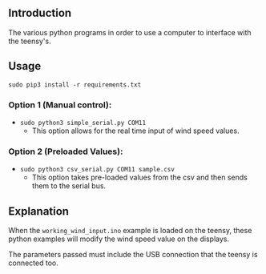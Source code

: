 ## Introduction

The various python programs in order to use a computer to interface with the teensy's.

## Usage

`sudo pip3 install -r requirements.txt`

### Option 1 (Manual control):
* `sudo python3 simple_serial.py COM11`
    * This option allows for the real time input of wind speed values.

### Option 2 (Preloaded Values):

* `sudo python3 csv_serial.py COM11 sample.csv`
    * This option takes pre-loaded values from the csv and then sends them to the serial bus.

## Explanation

When the `working_wind_input.ino` example is loaded on the teensy, these python examples will modify the wind speed value on the displays.

The parameters passed must include the USB connection that the teensy is connected too.
